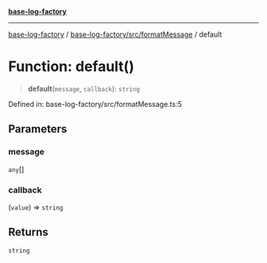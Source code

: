 [**base-log-factory**](../../../../index.md)

***

[base-log-factory](../../../../index.md) / [base-log-factory/src/formatMessage](../index.md) / default

# Function: default()

> **default**(`message`, `callback`): `string`

Defined in: base-log-factory/src/formatMessage.ts:5

## Parameters

### message

`any`[]

### callback

(`value`) => `string`

## Returns

`string`
